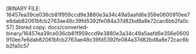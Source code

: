 [BINARY FILE: 16457ea39ce036cb81f959ccd9e3880e3a34c49a5aafd6e356e0600910ee7e6dab82061bfcb2763ae48c39fd5392fe084a37d82bd8a8e72cac6bb2fa0c57]
Stored copy: docs/converted-binary/16457ea39ce036cb81f959ccd9e3880e3a34c49a5aafd6e356e0600910ee7e6dab82061bfcb2763ae48c39fd5392fe084a37d82bd8a8e72cac6bb2fa0c57

